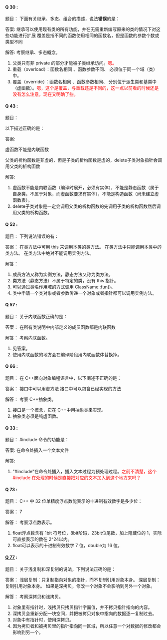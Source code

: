 


#### Q 30 :

题目：
下面有关继承、多态、组合的描述，说法**错误**的是：

答案:
继承可以使用现有类的所有功能，并在无需重新编写原来的类的情况下对这些功能进行扩展
覆盖是指不同的函数使用相同的函数名，但是函数的参数个数或类型不同

解答:
考察继承、多态概念。
1. 父类只有非 private 的部分才能被子类继承访问。<span style="color:red;">嗯。</span>
2. 重载（overload）：函数名相同 、函数参数不同、 必须位于同一个域（类）中。
3. 覆盖（override）：函数名相同 、函数参数相同、 分别位于派生类和基类中（虚函数）。<span style="color:red;">嗯，这个是覆盖，与重载还是不同的，这一点以前看的时候还是没有怎么注意，现在又明确了些。</span>





#### Q 43 :

题目：

以下描述正确的是：

答案:

虚函数不能是内联函数

父类的析构函数是非虚的，但是子类的析构函数是虚的，delete子类对象指针会调用父类的析构函数

解答:
1. 虚函数不能是内联函数（编译时展开，必须有实体），不能是静态函数（属于自身类，不属于对象，而虚函数要求有实体），不能是构造函数（尚未建立虚函数表）。
2. delete子类对象是一定会调用父类的析构函数的先调用子类的析构函数然后调用父类的析构函数。

#### Q 52 :

题目：
下列说法错误的有：

答案：
在类方法中可用 this 来调用本类的类方法。
在类方法中只能调用本类中的类方法。
在类方法中绝对不能调用实例方法。

解答：
1. 成员方法又称为实例方法，静态方法又称为类方法。
2. 类方法（静态方法）不属于特定的类，没有 this 指针。
3. 可以通过类名作用域的方式调用 ClassName::fun()。
4. 类中申请一个类对象或者参数传递一个对象或者指针都可以调用实例方法。





#### Q 57 :

题目：
关于内联函数正确的是：

答案：
在所有类说明中内部定义的成员函数都是内联函数

解答：
考察内联函数。
1. 见答案。
2. 使用内联函数的地方会在编译阶段用内联函数体替换掉。



#### Q 66 :

题目：
在 C++面向对象编程语言中，以下阐述不正确的是：

答案：
接口中可以用虚方法
接口中可以包含已经实现的方法

解答：
考察 C++抽象类。
1. 接口是一个概念，它在 C++中用抽象类来实现。
2. 抽象类必须是纯虚函数。


#### Q 33 :

题目：
#include 命令的功能是：

答案:
在命令处插入一个文本文件

解答:
1. "#include"在命令处插入，插入文本过程为预处理过程。<span style="color:red;">之前不清楚，这个 #include 在处理的时候是直接把对应的文本加入到这个地方来吗？</span>








#### Q 73 :

题目：
C++ 中 32 位单精度浮点数能表示的十进制有效数字是多少位：

答案：
7

解答：
考察浮点数表示。
1. float浮点数含有 1bit 符号位，8bit阶码，23bit位尾数，加上隐藏位的 1，实际可直接表示的数在 2^24以内。
2. float可以表示的十进制有效数字 7 位，double为 16 位。





#### [Q 77](http://www.cnblogs.com/always-chang/p/6107437.html) :

题目：
关于浅复制和深复制的说法，下列说法正确的是：

答案：
浅层复制：只复制指向对象的指针，而不复制引用对象本身。
深层复制：复制引用对象本身。
如果是深拷贝，修改一个对象不会影响到另外一个对象。

解答：
考察深拷贝和浅拷贝。
1. 对象里有指针时，浅拷贝只拷贝指针字面值，并不拷贝指针指向的内容。
2. 深拷贝会重新分配一块空间，并把被拷贝对象中指向的数据逐一复制过去。
3. 对象中有指针时，使用深拷贝。
4. 因为拷贝者和被拷贝里的指针指向同一区域，所以任意一个对数据的修改都会影响到另一个。
